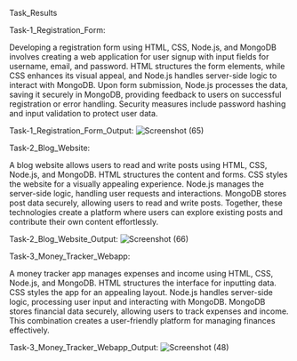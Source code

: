 Task_Results

Task-1_Registration_Form:

Developing a registration form using HTML, CSS, Node.js, and MongoDB involves creating a web application for user signup with input fields for username, email, and password.
HTML structures the form elements, while CSS enhances its visual appeal, and Node.js handles server-side logic to interact with MongoDB.
Upon form submission, Node.js processes the data, saving it securely in MongoDB, providing feedback to users on successful registration or error handling. Security measures include password hashing and input validation to protect user data.

Task-1_Registration_Form_Output:
![Screenshot (65)](https://github.com/Charansaiponugoti/BHARAT-INTERN/assets/160638909/46404cc2-dca5-4c7d-8923-a7e176e0457a)

Task-2_Blog_Website:

A blog website allows users to read and write posts using HTML, CSS, Node.js, and MongoDB.
HTML structures the content and forms.
CSS styles the website for a visually appealing experience.
Node.js manages the server-side logic, handling user requests and interactions.
MongoDB stores post data securely, allowing users to read and write posts.
Together, these technologies create a platform where users can explore existing posts and contribute their own content effortlessly.

Task-2_Blog_Website_Output:
![Screenshot (66)](https://github.com/Charansaiponugoti/BHARAT-INTERN/assets/160638909/04501571-e59c-4524-9eb7-0a47b3c01c34)

Task-3_Money_Tracker_Webapp:

A money tracker app manages expenses and income using HTML, CSS, Node.js, and MongoDB.
HTML structures the interface for inputting data.
CSS styles the app for an appealing layout.
Node.js handles server-side logic, processing user input and interacting with MongoDB.
MongoDB stores financial data securely, allowing users to track expenses and income.
This combination creates a user-friendly platform for managing finances effectively.

Task-3_Money_Tracker_Webapp_Output:
![Screenshot (48)](https://github.com/Charansaiponugoti/BHARAT-INTERN/assets/160638909/d93f0e68-8712-419d-ab30-eeb5976b78df)








